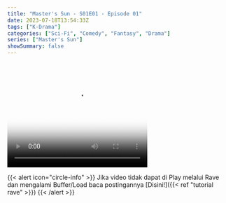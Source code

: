 ```yaml
---
title: "Master's Sun - S01E01 - Episode 01"
date: 2023-07-18T13:54:33Z
tags: ["K-Drama"]
categories: ["Sci-Fi", "Comedy", "Fantasy", "Drama"]
series: ["Master's Sun"]
showSummary: false
---
```


<video width="320" height="240" poster="https://www.themoviedb.org/t/p/original/xLoxBW4YTOnjiyynSh7dpeNgQFZ.jpg" controls>
  <source src="https://kp3d-my.sharepoint.com/personal/ryoo_kp3d_onmicrosoft_com/_layouts/15/download.aspx?share=EULfLDyngxdGrlFc4VHGA1gBOAyUjZ7aeyvPBZu_Y_N5_A" type="video/mp4">
  
</video>

{{< alert icon="circle-info" >}}
Jika video tidak dapat di Play melalui Rave dan mengalami Buffer/Load baca postingannya [Disini!]({{< ref "tutorial rave" >}})
{{< /alert >}}
